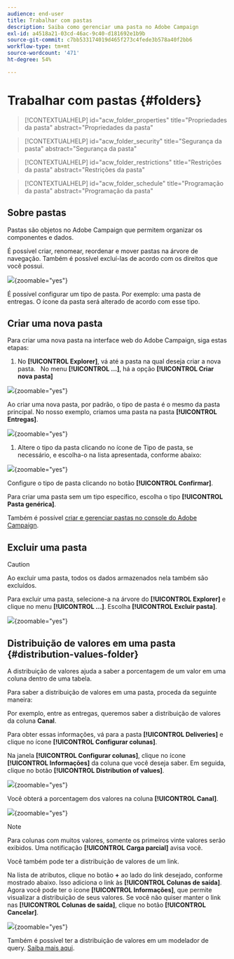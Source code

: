```yaml
---
audience: end-user
title: Trabalhar com pastas
description: Saiba como gerenciar uma pasta no Adobe Campaign
exl-id: a4518a21-03cd-46ac-9c40-d181692e1b9b
source-git-commit: c7bb533174019d465f273c4fede3b578a40f2bb6
workflow-type: tm+mt
source-wordcount: '471'
ht-degree: 54%

---
```


# Trabalhar com pastas {#folders}

>[!CONTEXTUALHELP]
>id="acw_folder_properties"
>title="Propriedades da pasta"
>abstract="Propriedades da pasta"

>[!CONTEXTUALHELP]
>id="acw_folder_security"
>title="Segurança da pasta"
>abstract="Segurança da pasta"

>[!CONTEXTUALHELP]
>id="acw_folder_restrictions"
>title="Restrições da pasta"
>abstract="Restrições da pasta"

>[!CONTEXTUALHELP]
>id="acw_folder_schedule"
>title="Programação da pasta"
>abstract="Programação da pasta"

## Sobre pastas

Pastas são objetos no Adobe Campaign que permitem organizar os componentes e dados.

É possível criar, renomear, reordenar e mover pastas na árvore de navegação. Também é possível excluí-las de acordo com os direitos que você possui.

![](assets/folders.png){zoomable="yes"}

É possível configurar um tipo de pasta. Por exemplo: uma pasta de entregas.
O ícone da pasta será alterado de acordo com esse tipo.

## Criar uma nova pasta

Para criar uma nova pasta na interface web do Adobe Campaign, siga estas etapas:

1. No **[!UICONTROL Explorer]**, vá até a pasta na qual deseja criar a nova pasta.
 
No menu **[!UICONTROL ...]**, há a opção **[!UICONTROL Criar nova pasta]**

![](assets/folder_create.png){zoomable="yes"}

Ao criar uma nova pasta, por padrão, o tipo de pasta é o mesmo da pasta principal.
No nosso exemplo, criamos uma pasta na pasta **[!UICONTROL Entregas]**.

![](assets/folder_new.png){zoomable="yes"}

1. Altere o tipo da pasta clicando no ícone de Tipo de pasta, se necessário, e escolha-o na lista apresentada, conforme abaixo:

![](assets/folder_type.png){zoomable="yes"}

Configure o tipo de pasta clicando no botão **[!UICONTROL Confirmar]**.

Para criar uma pasta sem um tipo específico, escolha o tipo **[!UICONTROL Pasta genérica]**.

Também é possível [criar e gerenciar pastas no console do Adobe Campaign](https://experienceleague.adobe.com/pt/docs/campaign/campaign-v8/config/configuration/folders-and-views).

## Excluir uma pasta

>[!CAUTION]
>
>Ao excluir uma pasta, todos os dados armazenados nela também são excluídos.

Para excluir uma pasta, selecione-a na árvore do **[!UICONTROL Explorer]** e clique no menu **[!UICONTROL ...]**.
Escolha **[!UICONTROL Excluir pasta]**.

![](assets/folder_delete.png){zoomable="yes"}

## Distribuição de valores em uma pasta {#distribution-values-folder}

A distribuição de valores ajuda a saber a porcentagem de um valor em uma coluna dentro de uma tabela.

Para saber a distribuição de valores em uma pasta, proceda da seguinte maneira:

Por exemplo, entre as entregas, queremos saber a distribuição de valores da coluna **Canal**.

Para obter essas informações, vá para a pasta **[!UICONTROL Deliveries]** e clique no ícone **[!UICONTROL Configurar colunas]**.

Na janela **[!UICONTROL Configurar colunas]**, clique no ícone **[!UICONTROL Informações]** da coluna que você deseja saber. Em seguida, clique no botão **[!UICONTROL Distribution of values]**.

![](assets/values_deliveries.png){zoomable="yes"}

Você obterá a porcentagem dos valores na coluna **[!UICONTROL Canal]**.

![](assets/values_percentage.png){zoomable="yes"}

>[!NOTE]
>
> Para colunas com muitos valores, somente os primeiros vinte valores serão exibidos. Uma notificação **[!UICONTROL Carga parcial]** avisa você.

Você também pode ter a distribuição de valores de um link.

Na lista de atributos, clique no botão **+** ao lado do link desejado, conforme mostrado abaixo. Isso adiciona o link às **[!UICONTROL Colunas de saída]**. Agora você pode ter o ícone **[!UICONTROL Informações]**, que permite visualizar a distribuição de seus valores. Se você não quiser manter o link nas **[!UICONTROL Colunas de saída]**, clique no botão **[!UICONTROL Cancelar]**.

![](assets/values_link.png){zoomable="yes"}

Também é possível ter a distribuição de valores em um modelador de query. [Saiba mais aqui](../query/build-query.md#distribution-of-values-in-a-query).
